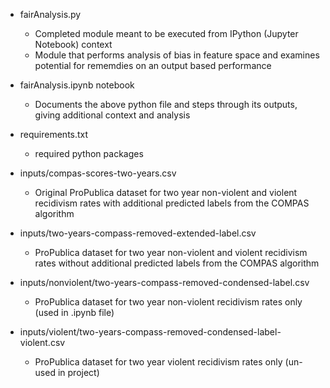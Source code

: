 * fairAnalysis.py

    * Completed module meant to be executed from IPython (Jupyter Notebook) context
    * Module that performs analysis of bias in feature space and examines potential for rememdies on an output based performance

* fairAnalysis.ipynb notebook

    * Documents the above python file and steps through its outputs, giving additional context and analysis
    
* requirements.txt

    * required python packages
    
* inputs/compas-scores-two-years.csv
  
    * Original ProPublica dataset for two year non-violent and violent recidivism rates with additional predicted labels from the COMPAS algorithm
    
* inputs/two-years-compass-removed-extended-label.csv
  
    * ProPublica dataset for two year non-violent and violent recidivism rates without additional predicted labels from the COMPAS algorithm

* inputs/nonviolent/two-years-compass-removed-condensed-label.csv
  
    * ProPublica dataset for two year non-violent recidivism rates only (used in .ipynb file)

* inputs/violent/two-years-compass-removed-condensed-label-violent.csv
  
    * ProPublica dataset for two year violent recidivism rates only (un-used in project)

